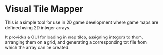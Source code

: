 # Visual Tile Mapper

This is a simple tool for use in 2D game development where game maps are defined using 2D integer arrays. 

It provides a GUI for loading in map tiles, assigning integers to them, arranging them on a grid, and generating a corresponding txt file from which the array can be created.